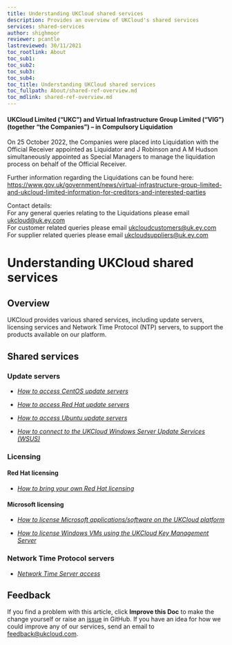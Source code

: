 ```yaml
---
title: Understanding UKCloud shared services
description: Provides an overview of UKCloud's shared services
services: shared-services
author: shighmoor
reviewer: pcantle
lastreviewed: 30/11/2021
toc_rootlink: About
toc_sub1: 
toc_sub2:
toc_sub3:
toc_sub4:
toc_title: Understanding UKCloud shared services
toc_fullpath: About/shared-ref-overview.md
toc_mdlink: shared-ref-overview.md
---
```


#### UKCloud Limited (“UKC”) and Virtual Infrastructure Group Limited (“VIG”) (together “the Companies”) – in Compulsory Liquidation

On 25 October 2022, the Companies were placed into Liquidation with the Official Receiver appointed as Liquidator and J Robinson and A M Hudson simultaneously appointed as Special Managers to manage the liquidation process on behalf of the Official Receiver.

Further information regarding the Liquidations can be found here: <https://www.gov.uk/government/news/virtual-infrastructure-group-limited-and-ukcloud-limited-information-for-creditors-and-interested-parties>

Contact details:<br>
For any general queries relating to the Liquidations please email <ukcloud@uk.ey.com><br>
For customer related queries please email <ukcloudcustomers@uk.ey.com><br>
For supplier related queries please email <ukcloudsuppliers@uk.ey.com>

# Understanding UKCloud shared services

## Overview

UKCloud provides various shared services, including update servers, licensing services and Network Time Protocol (NTP) servers, to support the products available on our platform.

## Shared services

### Update servers

- [*How to access CentOS update servers*](shared-how-access-centos-update-servers.md)

- [*How to access Red Hat update servers*](shared-how-access-redhat-update-servers-3.md)

- [*How to access Ubuntu update servers*](shared-how-access-ubuntu-update-servers.md)

- [*How to connect to the UKCloud Windows Server Update Services (WSUS)*](shared-how-connect-windows-update.md)

### Licensing

#### Red Hat licensing

- [*How to bring your own Red Hat licensing*](shared-how-license-red-hat.md)

#### Microsoft licensing

- [*How to license Microsoft applications/software on the UKCloud platform*](shared-how-license-microsoft.md)

- [*How to license Windows VMs using the UKCloud Key Management Server*](shared-how-setup-kms.md)

### Network Time Protocol servers

- [*Network Time Server access*](shared-ref-network-time-server.md)

## Feedback

If you find a problem with this article, click **Improve this Doc** to make the change yourself or raise an [issue](https://github.com/UKCloud/documentation/issues) in GitHub. If you have an idea for how we could improve any of our services, send an email to <feedback@ukcloud.com>.
